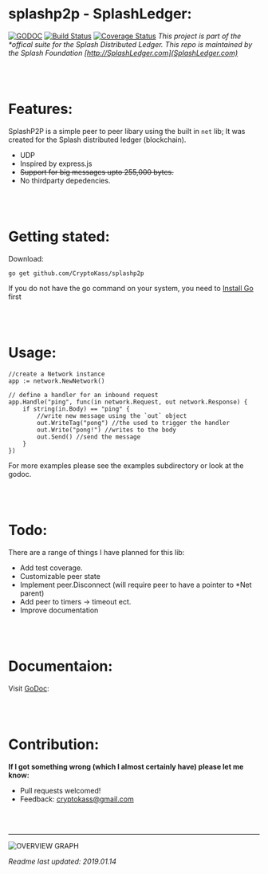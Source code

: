 # splashp2p - SplashLedger:
[![GODOC](https://godoc.org/github.com/CryptoKass/splashp2p?status.svg)](https://godoc.org/github.com/CryptoKass/splashp2p)
 [![Build Status](https://travis-ci.org/CryptoKass/splashp2p.png?branch=master)](https://travis-ci.org/CryptoKass/splashp2p)
[![Coverage Status](https://coveralls.io/repos/github/CryptoKass/splashp2p/badge.svg?branch=master)](https://coveralls.io/github/CryptoKass/splashp2p?branch=master)
*This project is part of the \*offical suite for the Splash Distributed Ledger. This repo is maintained by the Splash Foundation [http://SplashLedger.com](SplashLedger.com)*

<br></br>
# Features:
SplashP2P is a simple peer to peer libary using the built in `net` lib; It was created for the Splash distributed ledger (blockchain).
- UDP
- Inspired by express.js
- ~~Support for big messages upto 255,000 bytes.~~
- No thirdparty depedencies.

<br></br>
# Getting stated:
Download:
```shell
go get github.com/CryptoKass/splashp2p
```
If you do not have the go command on your system, you need to [Install Go](http://golang.org/doc/install) first

<br></br>
# Usage:
```golang
//create a Network instance
app := network.NewNetwork()

// define a handler for an inbound request
app.Handle("ping", func(in network.Request, out network.Response) {
    if string(in.Body) == "ping" {
        //write new message using the `out` object
        out.WriteTag("pong") //the used to trigger the handler
        out.Write("pong!") //writes to the body
        out.Send() //send the message
    }
})

```

For more examples please see the examples subdirectory or look at the godoc.

<br></br>
# Todo:
There are a range of things I have planned for this lib:
- Add test coverage.
- Customizable peer state
- Implement peer.Disconnect (will require peer to have a pointer to *Net parent)
- Add peer to timers -> timeout ect.
- Improve documentation

<br></br>
# Documentaion:
Visit [GoDoc](https://godoc.org/github.com/CryptoKass/splashp2p):


<br></br>
# Contribution:
**If I got something wrong (which I almost certainly have) please let me know:**
- Pull requests welcomed!
- Feedback: cryptokass@gmail.com


<br></br>

---

![OVERVIEW GRAPH](https://i.imgur.com/cUp6QaY.png)


*Readme last updated: 2019.01.14*
